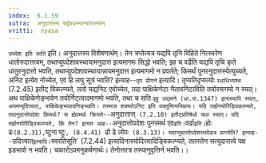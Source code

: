```yaml
---
index:  6.1.59
sutra:  अनुदात्तस्य चर्दुपधस्यान्यतरस्याम्
vritti:  nyasa
---
```


`उपदेश इति वर्तते` इति। अनुदात्तस्य विशेषणार्थम्। तेन त्रप्तेत्यत्र यद्यपि तृनि विहिते नित्स्वरेण धातोरुदात्तत्वम्, तथाप्युपदेशावस्थायामनुदात्त इत्यमागमः सिद्धो भवति; इह च वर्ढेति यद्यपि तृचि कृते धातुरनुदात्तो भवति, तथाप्युपदेशावस्थायान्नायमनुदात्त इत्यमागमो न प्रवर्तते; किमर्थं पुनरनुदात्तस्येत्युच्यते, अनिट इत्येव नोच्येत, एवं हि लघु सूत्रं भवति? इत्याह--`तृप प्रीणने` इत्यादि। तृप्यतिदृप्यत्योः `रधाधिभ्यश्च` (7.2.45) इतीट् विकल्प्यते, ततो यद्यनिट एवोच्येत, तदा पाक्षिकेणेटा नैतावनिटाविति तयोरमागमो न स्यत्। अथ पाक्षिकेणेङ्भावेन तयोर्निट्त्वादमागमो भवति, तथा च सति `वृहू उद्यमने (धा.पा.1347) इत्यस्यापि स्यात्, अयमप्यूदित्त्वात्, पाक्षिकेङ्भावादनिङ्भवति। तस्मान्न शक्यतेऽनिट इति वक्तुमित्यभिप्रायः। यदि तर्ह्यनयोरिङ्विकल्प्यते, तदानुदात्तोपदेशः किमर्थः? स ह्येवमर्थः क्रियते--`अनुदात्तात्त्` (7.2.10) इतीट्प्रतिषेधो यथा स्यात्। यदि तर्ह्यनयोरिङ्विकल्प्यते, किं तेन? इत्यत आह--`अनुदात्तोपदेशः पुनरमर्थ एव` इति। `वर्ढा` इति। `होः ढः` (8.2.31), `ष्टुना ष्टुः`, (8.4.41) `ढो ढे लोपः` (8.3.13)। यदाप्युदात्तोपदेशस्तदेडत्र प्राप्नोति? इत्याह--`उदित्त्वात्` इत्यादि। `स्वरतिसूति` (7.2.44) इत्यादिनास्योदित्त्वादिङ्विकल्प्यते, ततस्तेन सत्युदात्तत्वे पक्ष इडभावो न भवति। चकारोऽपमनुकर्षणार्थः। तेनोत्तरत्र तस्यानुवृत्तिर्न भवति।।


